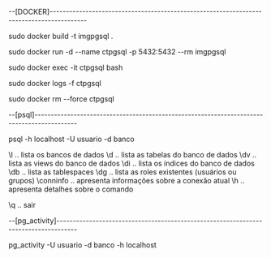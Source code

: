 <!-- Comandos de utilização -->

--[DOCKER]-----------------------------------------------------------------------------------------

sudo docker build -t imgpgsql .

sudo docker run -d --name ctpgsql -p 5432:5432 --rm imgpgsql

sudo docker exec -it ctpgsql bash

sudo docker logs -f ctpgsql

sudo docker rm --force ctpgsql

--[psql]-------------------------------------------------------------------------------------------

psql -h localhost -U usuario -d banco

\l .. lista os bancos de dados
\d .. lista as tabelas do banco de dados
\dv .. lista as views do banco de dados
\di .. lista os índices do banco de dados
\db .. lista as tablespaces
\dg .. lista as roles existentes (usuários ou grupos)
\conninfo .. apresenta informações sobre a conexão atual
\h <comando> .. apresenta detalhes sobre o comando

\q .. sair

--[pg_activity]------------------------------------------------------------------------------------

pg_activity -U usuario -d banco -h localhost
